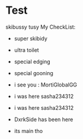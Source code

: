 # Test

skibussy tusy
My CheckList:
* super skibidy
* ultra toilet
* special edging
* special gooning
* i see you : MortiGlobalGG
*  i was here sasha234312 

*  i was here sasha234312
* DxrkSide has been here
* its main tho